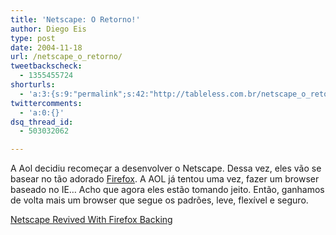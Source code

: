 ```yaml
---
title: 'Netscape: O Retorno!'
author: Diego Eis
type: post
date: 2004-11-18
url: /netscape_o_retorno/
tweetbackscheck:
  - 1355455724
shorturls:
  - 'a:3:{s:9:"permalink";s:42:"http://tableless.com.br/netscape_o_retorno";s:7:"tinyurl";s:26:"http://tinyurl.com/3f7wd8v";s:4:"isgd";s:19:"http://is.gd/e60c1p";}'
twittercomments:
  - 'a:0:{}'
dsq_thread_id:
  - 503032062

---
```

A Aol decidiu recomeçar a desenvolver o Netscape. Dessa vez, eles vão se basear no tão adorado [Firefox][1]. A AOL já tentou uma vez, fazer um browser baseado no IE&#8230; Acho que agora eles estão tomando jeito. Então, ganhamos de volta mais um browser que segue os padrões, leve, flexível e seguro. 

[Netscape Revived With Firefox Backing][2]

 [1]: www.mozilla.org/products/firefox/
 [2]: http://www.betanews.com/article/Netscape_Revived_With_Firefox_Backing/1100641540